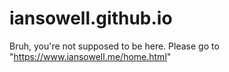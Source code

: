 # iansowell.github.io
Bruh, you're not supposed to be here.
Please go to "https://www.iansowell.me/home.html"
